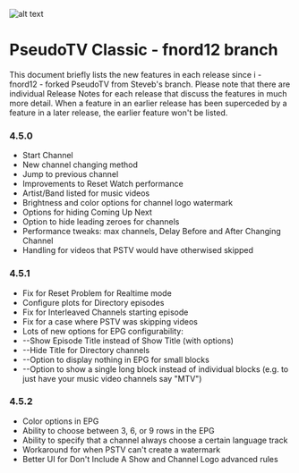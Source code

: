 ![alt text](https://github.com/fnord12/script.pseudotv/blob/master/resources/images/Default.png?raw=true "PseudoTV Logo")

PseudoTV Classic - fnord12 branch
======

This document briefly lists the new features in each release since i - fnord12 - forked PseudoTV from Steveb's branch.  Please note that there are individual Release Notes for each release that discuss the features in much more detail.  When a feature in an earlier release has been superceded by a feature in a later release, the earlier feature won't be listed.

### 4.5.0
* Start Channel
* New channel changing method
* Jump to previous channel
* Improvements to Reset Watch performance
* Artist/Band listed for music videos
* Brightness and color options for channel logo watermark
* Options for hiding Coming Up Next
* Option to hide leading zeroes for channels
* Performance tweaks: max channels, Delay Before and After Changing Channel
* Handling for videos that PSTV would have otherwised skipped

### 4.5.1
* Fix for Reset Problem for Realtime mode
* Configure plots for Directory episodes
* Fix for Interleaved Channels starting episode
* Fix for a case where PSTV was skipping videos
* Lots of new options for EPG configurability:
* --Show Episode Title instead of Show Title (with options)
* --Hide Title for Directory channels
* --Option to display nothing in EPG for small blocks
* --Option to show a single long block instead of individual blocks (e.g. to just have your music video channels say "MTV")

### 4.5.2
* Color options in EPG
* Ability to choose between 3, 6, or 9 rows in the EPG
* Ability to specify that a channel always choose a certain language track
* Workaround for when PSTV can't create a watermark
* Better UI for Don't Include A Show and Channel Logo advanced rules

